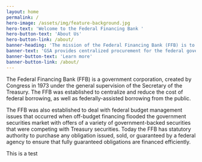```yaml
---
layout: home
permalink: /
hero-image: /assets/img/feature-background.jpg
hero-text: 'Welcome to the Federal Financing Bank '
hero-button-text: 'About Us'
hero-button-link: /about/
banner-heading: 'The mission of the Federal Financing Bank (FFB) is to centralize and reduce the cost of federal borrowing, as well as federally-assisted borrowing from the public.'
banner-text: 'GSA provides centralized procurement for the federal government, offering billions of dollars worth of products, services, and facilities that federal agencies need to serve the public.'
banner-button-text: 'Learn more'
banner-button-link: /about/
---
```

The Federal Financing Bank (FFB) is a government corporation, created by Congress in 1973 under the general supervision of the Secretary of the Treasury. The FFB was established to centralize and reduce the cost of federal borrowing, as well as federally-assisted borrowing from the public.

The FFB was also established to deal with federal budget management issues that occurred when off-budget financing flooded the government securities market with offers of a variety of government-backed securities that were competing with Treasury securities. Today the FFB has statutory authority to purchase any obligation issued, sold, or guaranteed by a federal agency to ensure that fully guaranteed obligations are financed efficiently.

This is a test